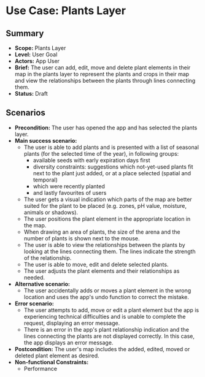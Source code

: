 # Use Case: Plants Layer

## Summary

- **Scope:** Plants Layer
- **Level:** User Goal
- **Actors:** App User
- **Brief:** The user can add, edit, move and delete plant elements in their map in the plants layer to represent the plants and crops in their map and view the relationships between the plants through lines connecting them.
- **Status:** Draft

## Scenarios

- **Precondition:**
  The user has opened the app and has selected the plants layer.
- **Main success scenario:**
  - The user is able to add plants and is presented with a list of seasonal plants (for the selected time of the year), in following groups:
    - available seeds with early expiration days first
    - diversity constraints: suggestions which not-yet-used plants fit next to the plant just added, or at a place selected (spatial and temporal)
    - which were recently planted
    - and lastly favourites of users
  - The user gets a visual indication which parts of the map are better suited for the plant to be placed (e.g. zones, pH value, moisture, animals or shadows).
  - The user positions the plant element in the appropriate location in the map.
  - When drawing an area of plants, the size of the arena and the number of plants is shown next to the mouse.
  - The user is able to view the relationships between the plants by looking at the lines connecting them.
    The lines indicate the strength of the relationship.
  - The user is able to move, edit and delete selected plants.
  - The user adjusts the plant elements and their relationships as needed.
- **Alternative scenario:**
  - The user accidentally adds or moves a plant element in the wrong location and uses the app's undo function to correct the mistake.
- **Error scenario:**
  - The user attempts to add, move or edit a plant element but the app is experiencing technical difficulties and is unable to complete the request, displaying an error message.
  - There is an error in the app's plant relationship indication and the lines connecting the plants are not displayed correctly. In this case, the app displays an error message.
- **Postcondition:**
  The user's map includes the added, edited, moved or deleted plant element as desired.
- **Non-functional Constraints:**
  - Performance
